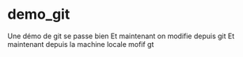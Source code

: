 # demo_git
Une démo de git se passe bien 
Et maintenant on modifie depuis git
Et maintenant depuis la machine locale
mofif gt
